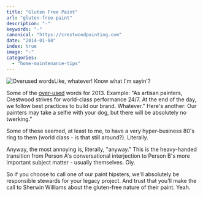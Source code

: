 ```yaml
---
title: "Gluten Free Paint"
url: "gluten-free-paint"
description: "-"
keywords: "-"
canonical: "https://crestwoodpainting.com"
date: "2014-01-04"
index: true
image: "-"
categories:
  - "home-maintenance-tips"
---
```


![Overused words](/images/overused.webp)Like, whatever! Know what I'm sayin'?

Some of the [over-used](http://www.bbc.co.uk/news/magazine-23362207) words for 2013. Example: "As artisan painters, Crestwood strives for world-class performance 24/7. At the end of the day, we follow best practices to build our brand. Whatever." Here's another: Our painters may take a selfie with your dog, but there will be absolutely no twerking."

Some of these seemed, at least to me, to have a very hyper-business 80's ring to them (world class - is that still around?). Literally.

Anyway, the most annoying is, literally, "anyway." This is the heavy-handed transition from Person A's conversational interjection to Person B's more important subject matter - usually themselves. Oiy.

So if you choose to call one of our paint hipsters, we'll absolutely be responsible stewards for your legacy project. And trust that you'll make the call to Sherwin Williams about the gluten-free nature of their paint. Yeah.
